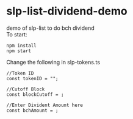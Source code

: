 # slp-list-dividend-demo

demo of slp-list to do bch dividend<br>
To start:<br>

`npm install`<br>
`npm start`

Change the following in slp-tokens.ts

```
//Token ID
const tokenID = "";

//Cutoff Block
const blockCutoff = ;

//Enter Divident Amount here
const bchAmount = ;
```
